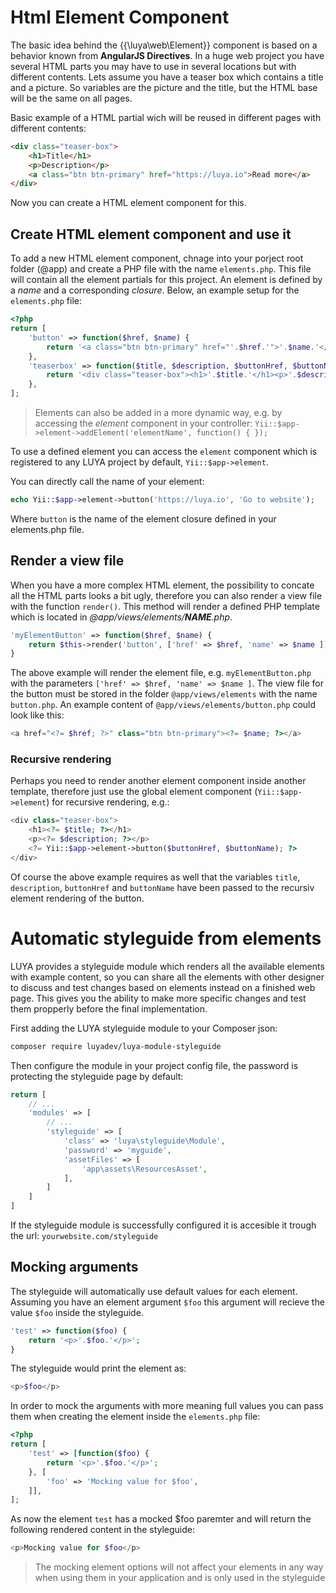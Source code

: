 # Html Element Component

The basic idea behind the {{\luya\web\Element}} component is based on a behavior known from **AngularJS Directives**. In a huge web project you have several HTML parts you may have to use in several locations but with different contents. 
Lets assume you have a teaser box which contains a title and a picture. So variables are the picture and the title, but the HTML base will be the same on all pages.

Basic example of a HTML partial wich will be reused in different pages with different contents:

```html
<div class="teaser-box">
    <h1>Title</h1>
    <p>Description</p>
    <a class="btn btn-primary" href="https://luya.io">Read more</a>
</div>
```

Now you can create a HTML element component for this.


## Create HTML element component and use it

To add a new HTML element component, chnage into your porject root folder (@app) and create a PHP file with the name `elements.php`. This file will contain all the element partials for this project. An element is defined by a *name* and a corresponding *closure*. Below, an example setup for the `elements.php` file:

```php
<?php
return [
    'button' => function($href, $name) {
        return '<a class="btn btn-primary" href="'.$href.'">'.$name.'</a>';
    },
    'teaserbox' => function($title, $description, $buttonHref, $buttonName) {
        return '<div class="teaser-box"><h1>'.$title.'</h1><p>'.$description.'</p>'.$this->button($buttonHref, $buttonName).'</div>';
    },
];
```

> Elements can also be added in a more dynamic way, e.g. by accessing the *element* component in your controller: 
`Yii::$app->element->addElement('elementName', function() { });`

To use a defined element you can access the `element` component which is registered to any LUYA project by default, `Yii::$app->element`.

You can directly call the name of your element:

```php
echo Yii::$app->element->button('https://luya.io', 'Go to website');
```

Where `button` is the name of the element closure defined in your elements.php file.

## Render a view file

When you have a more complex HTML element, the possibility to concate all the HTML parts looks a bit ugly, therefore you can also render a view file with the function `render()`. This method will render a defined PHP template which is located in *@app/views/elements/__NAME__.php*.

```php
'myElementButton' => function($href, $name) {
    return $this->render('button', ['href' => $href, 'name' => $name ]);
}
```

The above example will render the element file, e.g. `myElementButton.php` with the parameters `['href' => $href, 'name' => $name ]`. 
The view file for the button must be stored in the folder `@app/views/elements` with the name `button.php`. An example content of `@app/views/elements/button.php` could look like this:

```php
<a href="<?= $href; ?>" class="btn btn-primary"><?= $name; ?></a>
```

### Recursive rendering

Perhaps you need to render another element component inside another template, therefore just use the global element component  (`Yii::$app->element`) for recursive rendering, e.g.:

```php
<div class="teaser-box">
    <h1><?= $title; ?></h1>
    <p><?= $description; ?></p>
    <?= Yii::$app->element->button($buttonHref, $buttonName); ?>
</div>
```

Of course the above example requires as well that the variables `title`, `description`, `buttonHref` and `buttonName` have been passed to the recursiv element rendering of the button.

# Automatic styleguide from elements 

LUYA provides a styleguide module which renders all the available elements with example content, so you can share all the elements with other designer to discuss and test changes based on elements instead on a finished web page. 
This gives you the ability to make more specific changes and test them propperly before the final implementation.

First adding the LUYA styleguide module to your Composer json:

```sh
composer require luyadev/luya-module-styleguide
```

Then configure the module in your project config file, the password is protecting the styleguide page by default:

```php
return [
    // ...
    'modules' => [
        // ...
        'styleguide' => [
            'class' => 'luya\styleguide\Module',
            'password' => 'myguide',
            'assetFiles' => [
                'app\assets\ResourcesAsset',
            ],
        ]
    ]
]
```

If the styleguide module is successfully configured it is accesible it trough the url: `yourwebsite.com/styleguide`

## Mocking arguments

The styleguide will automatically use default values for each element. Assuming you have an element argument `$foo` this argument will recieve the value `$foo` inside the styleguide.

```php
'test' => function($foo) {
    return '<p>'.$foo.'</p>';
}
```

The styleguide would print the element as:

```php
<p>$foo</p>
```

In order to mock the arguments with more meaning full values you can pass them when creating the element inside the `elements.php` file:

```php
<?php
return [
    'test' => [function($foo) {
        return '<p>'.$foo.'</p>';
    }, [
        'foo' => 'Mocking value for $foo',
    ]],
];
```

As now the element `test` has a mocked $foo paremter and will return the following rendered content in the styleguide:

```php
<p>Mocking value for $foo</p>
```

> The mocking element options will not affect your elements in any way when using them in your application and is only used in the styleguide
